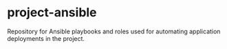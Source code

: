 # project-ansible
Repository for Ansible playbooks and roles used for automating application deployments in the project.
